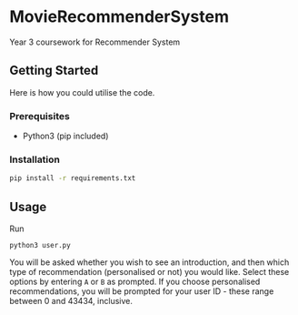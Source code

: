 # MovieRecommenderSystem
Year 3 coursework for Recommender System

## Getting Started
Here is how you could utilise the code.

### Prerequisites
*  Python3 (pip included)

### Installation
```sh
pip install -r requirements.txt
```

## Usage
Run
```
python3 user.py
```

You will be asked whether you wish to see an introduction, and then which type of recommendation (personalised or not) you would like. Select these options by entering `A` or `B` as prompted. If you choose personalised recommendations, you will be prompted for your user ID - these range between 0 and 43434, inclusive.
